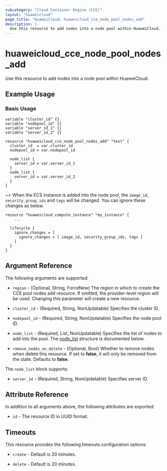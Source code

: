 ```yaml
---
subcategory: "Cloud Container Engine (CCE)"
layout: "huaweicloud"
page_title: "HuaweiCloud: huaweicloud_cce_node_pool_nodes_add"
description: |-
  Use this resource to add nodes into a node pool within HuaweiCloud.
---
```


# huaweicloud_cce_node_pool_nodes_add

Use this resource to add nodes into a node pool within HuaweiCloud.

## Example Usage

### Basic Usage

```hcl
variable "cluster_id" {}
variable "nodepool_id" {}
variable "server_id_1" {}
variable "server_id_2" {}

resource "huaweicloud_cce_node_pool_nodes_add" "test" {
  cluster_id  = var.cluster_id
  nodepool_id = var.nodepool_id

  node_list {
    server_id = var.server_id_1
  }
  node_list {
    server_id = var.server_id_2
  }
}

```

  ~> When the ECS instance is added into the node pool, the `image_id`, `security_group_ids` and `tags`
    will be changed. You can ignore these changes as below.

```hcl
resource "huaweicloud_compute_instance" "my_instance" {
    ...

  lifecycle {
    ignore_changes = [
      ignore_changes = [ image_id, security_group_ids, tags ]
    ]
  }
}
```

## Argument Reference

The following arguments are supported:

* `region` - (Optional, String, ForceNew) The region in which to create the CCE pool nodes add resource.
  If omitted, the provider-level region will be used. Changing this parameter will create a new resource.

* `cluster_id` - (Required, String, NonUpdatable) Specifies the cluster ID.

* `nodepool_id` - (Required, String, NonUpdatable) Specifies the node pool ID.

* `node_list` - (Required, List, NonUpdatable) Specifies the list of nodes to add into the pool.
  The [node_list](#node_list) structure is documented below.

* `remove_nodes_on_delete` - (Optional, Bool) Whether to remove nodes when delete this resource.
  If set to **false**, it will only be removed from the state. Defaults to **false**.

<a name="node_list"></a>
The `node_list` block supports:

* `server_id` - (Required, String, NonUpdatable) Specifies server ID.

## Attribute Reference

In addition to all arguments above, the following attributes are exported:

* `id` - The resource ID in UUID format.

## Timeouts

This resource provides the following timeouts configuration options:

* `create` - Default is 20 minutes.

* `delete` - Default is 20 minutes.
